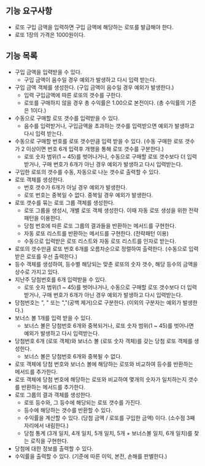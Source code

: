 ## 기능 요구사항
- 로또 구입 금액을 입력하면 구입 금액에 해당하는 로또를 발급해야 한다.
- 로또 1장의 가격은 1000원이다.

## 기능 목록
- 구입 금액을 입력받을 수 있다.
  - 구입 금액이 음수일 경우 예외가 발생하고 다시 입력 받는다.
- 구입 금액 객체를 생성한다. (구입 금액이 음수일 경우 예외가 발생한다.)
  - 입력 구입금액에 따른 로또의 갯수를 구한다.
  - 로또를 구매하지 않을 경우 총 수익률은 1.00으로 본전이다. (총 수익률의 기준은 1이다.)
- 수동으로 구매할 로또 갯수를 입력받을 수 있다.
  - 음수를 입력받거나, 구입금액을 초과하는 갯수를 입력받으면 예외가 발생하고 다시 입력 받는다.
- 수동으로 구매할 번호를 로또 갯수만큼 입력 받을 수 있다. (수동 구매한 로또 갯수가 2 이상이면 번호 6개 입력후 개행을 통해 로또 갯수를 구분한다.)
  - 로또 숫자 범위(1 ~ 45)를 벗어나거나, 수동으로 구매할 로또 갯수보다 더 입력받거나, 구매 번호가 6개가 아닌 경우 예외가 발생하고 다시 입력받는다.
- 구입한 로또의 갯수를 수동, 자동으로 나눈 갯수로 출력할 수 있다.
- 로또 객체를 생성한다.
  - 번호 갯수가 6개가 아닐 경우 예외가 발생한다.
  - 로또 번호는 중복일 수 없다. 중복일 경우 예외가 발생한다.
- 로또 갯수를 묶는 로또 그룹 객체를 생성한다.
  - 로또 그룹을 생성시, 개별 로또 객체 생성한다. 이때 자동 로또 생성을 위한 전략 패턴을 이용한다.
  - 당첨 번호에 따른 로또 그룹의 결과들을 반환하는 메서드를 구현한다.
  - 자동 로또 리스트를 반환하는 메서드를 구현한다. (전략패턴 이용)
  - 수동으로 입력받은 로또 리스트와 자동 로또 리스트를 인자로 받는다.
- 로또의 갯수만큼 로또 번호 6개를 오름차순으로 정렬하여 출력한다. (수동으로 입력받은 로또를 우선 출력한다.)
- 등수 객체를 생성하여, 등수별 해당되는 맞춘 로또의 숫자 갯수, 해당 등수의 금액을 상수로 가지고 있다.
- 지난주 당첨번호를 6개 입력받을 수 있다. 
  - 로또 숫자 범위(1 ~ 45)를 벗어나거나, 수동으로 구매할 로또 갯수보다 더 입력받거나, 구매 번호가 6개가 아닌 경우 예외가 발생하고 다시 입력받는다.
- 당첨번호는 ", " 또는 ","(공백 제거)으로 구분한다. (이외의 구분자는 예외가 발생한다.)
- 보너스 볼 1개를 입력 받을 수 있다.
  - 보너스 볼은 당첨번호 6개와 중복되거나, 로또 숫자 범위(1 ~ 45)를 벗어나면 예외가 발생하고 다시 입력받는다.
- 당첨번호 6개 (로또 객체)와 보너스 볼 (로또 숫자 객체)를 갖는 당첨 로또 객체를 생성한다.
  - 보너스 볼은 당첨번호 6개와 중복될 수 없다.
- 로또 객체에 당첨 번호와 보너스 볼에 해당하는 로또와 비교하여 등수를 반환하는 메서드를 추가한다.
- 로또 객체에 당첨 번호에 해당하는 로또와 비교하여 몇개의 숫자가 일치하는지 갯수를 반환하는 메서드를 추가한다.
- 로또 그룹의 결과 객체를 생성한다.
  - 로또 등수와, 그 등수에 해당되는 로또 갯수를 가진다.
  - 등수에 해당하는 갯수를 반환할 수 있다.
  - 수익률을 계산할 수 있다. (당첨 금액 / 로또를 구입한 금액) 이다. (소수점 3째자리에서 내림한다.)
  - 당첨 통계 (3개 일치, 4개 일치, 5개 일치, 5개 + 보너스볼 일치, 6개 일치)를 찾는 로직을 구현한다.
- 당첨에 대한 정보를 출력할 수 있다. 
- 수익률을 출력할 수 있다. (기준에 따른 이익, 본전, 손해를 판별한다.)